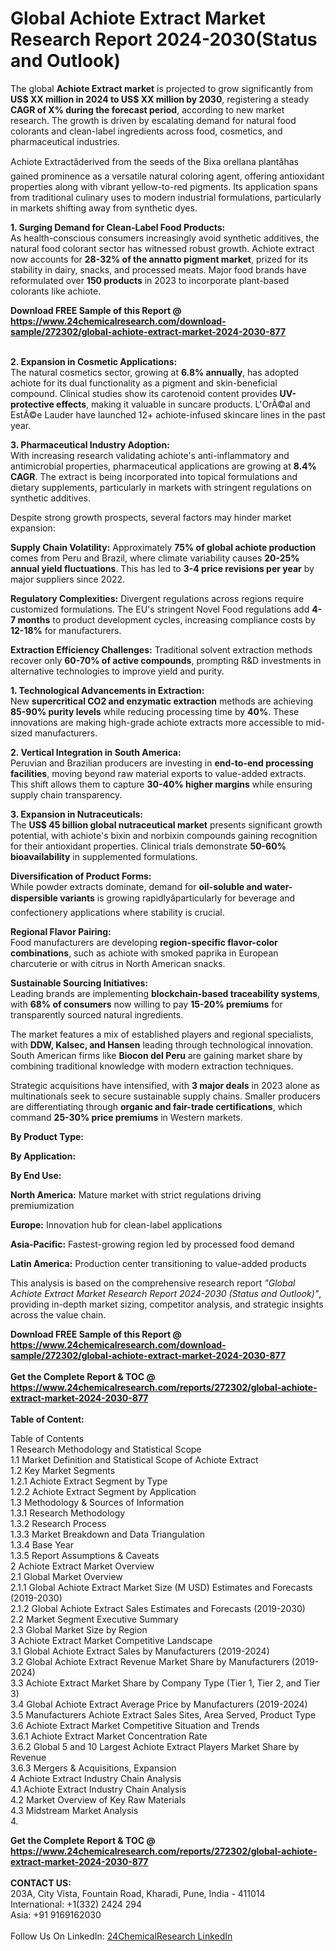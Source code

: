 <h1>Global Achiote Extract Market Research Report 2024-2030(Status and Outlook)</h1><p>The global <strong>Achiote Extract market</strong> is projected to grow significantly from <strong>US$ XX million in 2024 to US$ XX million by 2030</strong>, registering a steady <strong>CAGR of X% during the forecast period</strong>, according to new market research. The growth is driven by escalating demand for natural food colorants and clean-label ingredients across food, cosmetics, and pharmaceutical industries.</p><p>Achiote Extractâderived from the seeds of the Bixa orellana plantâhas gained prominence as a versatile natural coloring agent, offering antioxidant properties along with vibrant yellow-to-red pigments. Its application spans from traditional culinary uses to modern industrial formulations, particularly in markets shifting away from synthetic dyes.</p><p><strong>1. Surging Demand for Clean-Label Food Products:</strong><br>
As health-conscious consumers increasingly avoid synthetic additives, the natural food colorant sector has witnessed robust growth. Achiote extract now accounts for <strong>28-32% of the annatto pigment market</strong>, prized for its stability in dairy, snacks, and processed meats. Major food brands have reformulated over <strong>150 products</strong> in 2023 to incorporate plant-based colorants like achiote.</p><div><b>Download FREE Sample of this Report @ 
            <a href="https://www.24chemicalresearch.com/download-sample/272302/global-achiote-extract-market-2024-2030-877">
            https://www.24chemicalresearch.com/download-sample/272302/global-achiote-extract-market-2024-2030-877</a></b></div><br><p><strong>2. Expansion in Cosmetic Applications:</strong><br>
The natural cosmetics sector, growing at <strong>6.8% annually</strong>, has adopted achiote for its dual functionality as a pigment and skin-beneficial compound. Clinical studies show its carotenoid content provides <strong>UV-protective effects</strong>, making it valuable in suncare products. L'OrÃ©al and EstÃ©e Lauder have launched 12+ achiote-infused skincare lines in the past year.</p><p><strong>3. Pharmaceutical Industry Adoption:</strong><br>
With increasing research validating achiote's anti-inflammatory and antimicrobial properties, pharmaceutical applications are growing at <strong>8.4% CAGR</strong>. The extract is being incorporated into topical formulations and dietary supplements, particularly in markets with stringent regulations on synthetic additives.</p><p>Despite strong growth prospects, several factors may hinder market expansion:</p><p><strong>Supply Chain Volatility:</strong> Approximately <strong>75% of global achiote production</strong> comes from Peru and Brazil, where climate variability causes <strong>20-25% annual yield fluctuations</strong>. This has led to <strong>3-4 price revisions per year</strong> by major suppliers since 2022.</p><p><strong>Regulatory Complexities:</strong> Divergent regulations across regions require customized formulations. The EU's stringent Novel Food regulations add <strong>4-7 months</strong> to product development cycles, increasing compliance costs by <strong>12-18%</strong> for manufacturers.</p><p><strong>Extraction Efficiency Challenges:</strong> Traditional solvent extraction methods recover only <strong>60-70% of active compounds</strong>, prompting R&amp;D investments in alternative technologies to improve yield and purity.</p><p><strong>1. Technological Advancements in Extraction:</strong><br>
New <strong>supercritical CO2 and enzymatic extraction</strong> methods are achieving <strong>85-90% purity levels</strong> while reducing processing time by <strong>40%</strong>. These innovations are making high-grade achiote extracts more accessible to mid-sized manufacturers.</p><p><strong>2. Vertical Integration in South America:</strong><br>
Peruvian and Brazilian producers are investing in <strong>end-to-end processing facilities</strong>, moving beyond raw material exports to value-added extracts. This shift allows them to capture <strong>30-40% higher margins</strong> while ensuring supply chain transparency.</p><p><strong>3. Expansion in Nutraceuticals:</strong><br>
The <strong>US$ 45 billion global nutraceutical market</strong> presents significant growth potential, with achiote's bixin and norbixin compounds gaining recognition for their antioxidant properties. Clinical trials demonstrate <strong>50-60% bioavailability</strong> in supplemented formulations.</p><p><strong>Diversification of Product Forms:</strong><br>
	While powder extracts dominate, demand for <strong>oil-soluble and water-dispersible variants</strong> is growing rapidlyâparticularly for beverage and confectionery applications where stability is crucial.</p><p><strong>Regional Flavor Pairing:</strong><br>
	Food manufacturers are developing <strong>region-specific flavor-color combinations</strong>, such as achiote with smoked paprika in European charcuterie or with citrus in North American snacks.</p><p><strong>Sustainable Sourcing Initiatives:</strong><br>
	Leading brands are implementing <strong>blockchain-based traceability systems</strong>, with <strong>68% of consumers</strong> now willing to pay <strong>15-20% premiums</strong> for transparently sourced natural ingredients.</p><p>The market features a mix of established players and regional specialists, with <strong>DDW, Kalsec, and Hansen</strong> leading through technological innovation. South American firms like <strong>Biocon del Peru</strong> are gaining market share by combining traditional knowledge with modern extraction techniques.</p><p>Strategic acquisitions have intensified, with <strong>3 major deals</strong> in 2023 alone as multinationals seek to secure sustainable supply chains. Smaller producers are differentiating through <strong>organic and fair-trade certifications</strong>, which command <strong>25-30% price premiums</strong> in Western markets.</p><p><strong>By Product Type:</strong></p><p><strong>By Application:</strong></p><p><strong>By End Use:</strong></p><p><strong>North America:</strong> Mature market with strict regulations driving premiumization</p><p><strong>Europe:</strong> Innovation hub for clean-label applications</p><p><strong>Asia-Pacific:</strong> Fastest-growing region led by processed food demand</p><p><strong>Latin America:</strong> Production center transitioning to value-added products</p><p>This analysis is based on the comprehensive research report <em>"Global Achiote Extract Market Research Report 2024-2030 (Status and Outlook)"</em>, providing in-depth market sizing, competitor analysis, and strategic insights across the value chain.</p><div><b>Download FREE Sample of this Report @ 
            <a href="https://www.24chemicalresearch.com/download-sample/272302/global-achiote-extract-market-2024-2030-877">
            https://www.24chemicalresearch.com/download-sample/272302/global-achiote-extract-market-2024-2030-877</a></b></div><br><div><b>Get the Complete Report & TOC @ 
            <a href="https://www.24chemicalresearch.com/reports/272302/global-achiote-extract-market-2024-2030-877">
            https://www.24chemicalresearch.com/reports/272302/global-achiote-extract-market-2024-2030-877</a></b></div><br>
            <b>Table of Content:</b><p>Table of Contents<br />
1 Research Methodology and Statistical Scope<br />
1.1 Market Definition and Statistical Scope of Achiote Extract<br />
1.2 Key Market Segments<br />
1.2.1 Achiote Extract Segment by Type<br />
1.2.2 Achiote Extract Segment by Application<br />
1.3 Methodology & Sources of Information<br />
1.3.1 Research Methodology<br />
1.3.2 Research Process<br />
1.3.3 Market Breakdown and Data Triangulation<br />
1.3.4 Base Year<br />
1.3.5 Report Assumptions & Caveats<br />
2 Achiote Extract Market Overview<br />
2.1 Global Market Overview<br />
2.1.1 Global Achiote Extract Market Size (M USD) Estimates and Forecasts (2019-2030)<br />
2.1.2 Global Achiote Extract Sales Estimates and Forecasts (2019-2030)<br />
2.2 Market Segment Executive Summary<br />
2.3 Global Market Size by Region<br />
3 Achiote Extract Market Competitive Landscape<br />
3.1 Global Achiote Extract Sales by Manufacturers (2019-2024)<br />
3.2 Global Achiote Extract Revenue Market Share by Manufacturers (2019-2024)<br />
3.3 Achiote Extract Market Share by Company Type (Tier 1, Tier 2, and Tier 3)<br />
3.4 Global Achiote Extract Average Price by Manufacturers (2019-2024)<br />
3.5 Manufacturers Achiote Extract Sales Sites, Area Served, Product Type<br />
3.6 Achiote Extract Market Competitive Situation and Trends<br />
3.6.1 Achiote Extract Market Concentration Rate<br />
3.6.2 Global 5 and 10 Largest Achiote Extract Players Market Share by Revenue<br />
3.6.3 Mergers & Acquisitions, Expansion<br />
4 Achiote Extract Industry Chain Analysis<br />
4.1 Achiote Extract Industry Chain Analysis<br />
4.2 Market Overview of Key Raw Materials<br />
4.3 Midstream Market Analysis<br />
4.</p><div><b>Get the Complete Report & TOC @ 
            <a href="https://www.24chemicalresearch.com/reports/272302/global-achiote-extract-market-2024-2030-877">
            https://www.24chemicalresearch.com/reports/272302/global-achiote-extract-market-2024-2030-877</a></b></div><br><b>CONTACT US:</b><br>
            203A, City Vista, Fountain Road, Kharadi, Pune, India - 411014<br>
            International: +1(332) 2424 294<br>
            Asia: +91 9169162030 <br><br>
            Follow Us On LinkedIn: <a href="https://www.linkedin.com/company/24chemicalresearch/">24ChemicalResearch LinkedIn</a>